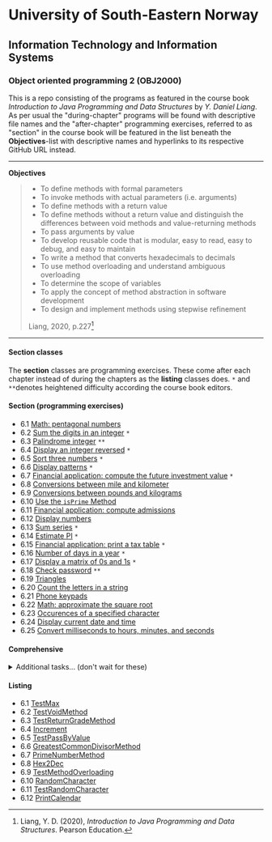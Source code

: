 # University of South-Eastern Norway
## Information Technology and Information Systems
### Object oriented programming 2 (OBJ2000)

This is a repo consisting of the programs as featured in the course book _Introduction to Java Programming and Data Structures_ by _Y. Daniel Liang_. As per usual the "during-chapter" programs will be found with descriptive file names and the "after-chapter" programming exercises, referred to as "section" in the course book will be featured in the list beneath the __Objectives__-list with descriptive names and hyperlinks to its respective GitHub URL instead.

---

__Objectives__ 
> - To define methods with formal parameters
> - To invoke methods with actual parameters (i.e. arguments)
> - To define methods with a return value
> - To define methods without a return value and distinguish the differences between void methods and value-returning methods
> - To pass arguments by value
> - To develop reusable code that is modular, easy to read, easy to debug, and easy to maintain
> - To write a method that converts hexadecimals to decimals
> - To use method overloading and understand ambiguous overloading
> - To determine the scope of variables
> - To apply the concept of method abstraction in software development
> - To design and implement methods using stepwise refinement
> 
> Liang, 2020, p.227[^1]

---

#### Section classes

The __section__ classes are programming exercises. These come after each chapter instead of during the chapters as the __listing__ classes does. `*` and `**`denotes heightened difficulty according the course book editors.

#### Section (programming exercises)

- 6.1 [Math: pentagonal numbers]()
- 6.2 [Sum the digits in an integer]() `*`
- 6.3 [Palindrome integer]() `**`
- 6.4 [Display an integer reversed]() `*`
- 6.5 [Sort three numbers]() `*`
- 6.6 [Display patterns]() `*`
- 6.7 [Financial application: compute the future investment value]() `*`
- 6.8 [Conversions between mile and kilometer]()
- 6.9 [Conversions between pounds and kilograms]()
- 6.10 [Use the `isPrime` Method]()
- 6.11 [Financial application: compute admissions]()
- 6.12 [Display numbers]()
- 6.13 [Sum series]() `*`
- 6.14 [Estimate PI]() `*`
- 6.15 [Financial application: print a tax table]() `*`
- 6.16 [Number of days in a year]() `*`
- 6.17 [Display a matrix of 0s and 1s]() `*`
- 6.18 [Check password]() `**`
- 6.19 [Triangles]()
- 6.20 [Count the letters in a string]()
- 6.21 [Phone keypads]()
- 6.22 [Math: approximate the square root]()
- 6.23 [Occurences of a specified character]()
- 6.24 [Display current date and time]()
- 6.25 [Convert milliseconds to hours, minutes, and seconds]()

#### Comprehensive
<details>
    <summary>
        Additional tasks... (don't wait for these)
    </summary>
<ul>
    <li>6.26 Palindromic prime</li>
    <li>6.27 Emirp </li>
    <li>6.28 Mersenne prime</li>
    <li>6.29 Twin Primes</li>
    <li>6.30 Game: craps</li>
    <li>6.31 Financial: credit card number validation</li>
    <li>6.32 Game: chance of winning at craps</li>
    <li>6.33 Current date and time</li>
    <li>6.34 Print calendar</li>
    <li>6.35 Geometry: area of a pentagon</li>
    <li>6.36 Geometry: area of a regular polygon</li>
    <li>6.37 Format an integer</li>
    <li>6.38 Generate random characters</li>
    <li>6.39 Geometry: point position</li>
</ul>
</details>

#### Listing

- 6.1 [TestMax]()
- 6.2 [TestVoidMethod]()
- 6.3 [TestReturnGradeMethod]()
- 6.4 [Increment]()
- 6.5 [TestPassByValue]()
- 6.6 [GreatestCommonDivisorMethod]()
- 6.7 [PrimeNumberMethod]()
- 6.8 [Hex2Dec]()
- 6.9 [TestMethodOverloading]()
- 6.10 [RandomCharacter]()
- 6.11 [TestRandomCharacter]()
- 6.12 [PrintCalendar]()


[^1]: Liang, Y. D. (2020), _Introduction to Java Programming and Data Structures_. Pearson Education.